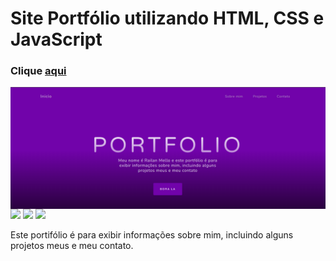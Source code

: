<h1 align="left">Site Portfólio utilizando HTML, CSS e JavaScript</h1>
   
<h3 align="left">Clique <a href="https://devrailan.github.io/Site-portfolio/">aqui</a></h3>   
<img align="center" src="assets/img/Captura de tela 2022-09-28 082922.png">
<div inline:block>
    <img src="https://img.shields.io/badge/html5-%23E34F26.svg?style=for-the-badge&logo=html5&logoColor=white" />
    <img src="https://img.shields.io/badge/css3-%231572B6.svg?style=for-the-badge&logo=css3&logoColor=white" />
    <img src="https://img.shields.io/badge/javascript-%23323330.svg?style=for-the-badge&logo=javascript&logoColor=%23F7DF1E" />
</div>

<p align="left">Este portifólio é para exibir informações sobre mim, incluindo alguns projetos meus e meu contato.</p>
